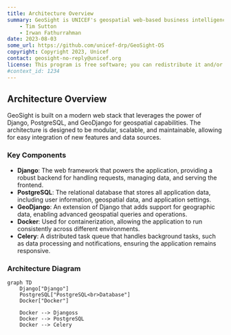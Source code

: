 ```yaml
---
title: Architecture Overview
summary: GeoSight is UNICEF's geospatial web-based business intelligence platform.
    - Tim Sutton
    - Irwan Fathurrahman
date: 2023-08-03
some_url: https://github.com/unicef-drp/GeoSight-OS
copyright: Copyright 2023, Unicef
contact: geosight-no-reply@unicef.org
license: This program is free software; you can redistribute it and/or modify it under the terms of the GNU Affero General Public License as published by the Free Software Foundation; either version 3 of the License, or (at your option) any later version.
#context_id: 1234
---
```


## Architecture Overview

GeoSight is built on a modern web stack that leverages the power of Django, PostgreSQL, and GeoDjango for geospatial capabilities. The architecture is designed to be modular, scalable, and maintainable, allowing for easy integration of new features and data sources.

### Key Components

- **Django**: The web framework that powers the application, providing a robust backend for handling requests, managing data, and serving the frontend.
- **PostgreSQL**: The relational database that stores all application data, including user information, geospatial data, and application settings.
- **GeoDjango**: An extension of Django that adds support for geographic data, enabling advanced geospatial queries and operations.
- **Docker**: Used for containerization, allowing the application to run consistently across different environments.
- **Celery**: A distributed task queue that handles background tasks, such as data processing and notifications, ensuring the application remains responsive.

### Architecture Diagram

```mermaid
graph TD
    Django["Django"]
    PostgreSQL["PostgreSQL<br>Database"]
    Docker["Docker"]

    Docker --> Djangoss
    Docker --> PostgreSQL
    Docker --> Celery    
```
